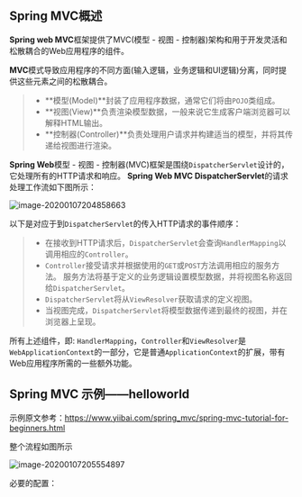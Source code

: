 

## Spring MVC概述

**Spring web MVC**框架提供了MVC(模型 - 视图 - 控制器)架构和用于开发灵活和松散耦合的Web应用程序的组件。 

**MVC**模式导致应用程序的不同方面(输入逻辑，业务逻辑和UI逻辑)分离，同时提供这些元素之间的松散耦合。

> - **模型(Model)**封装了应用程序数据，通常它们将由`POJO`类组成。
> - **视图(View)**负责渲染模型数据，一般来说它生成客户端浏览器可以解释HTML输出。
> - **控制器(Controller)**负责处理用户请求并构建适当的模型，并将其传递给视图进行渲染。



**Spring Web**模型 - 视图 - 控制器(MVC)框架是围绕`DispatcherServlet`设计的，它处理所有的HTTP请求和响应。 **Spring Web MVC DispatcherServlet**的请求处理工作流如下图所示：

![image-20200107204858663](D:\CODING\My_Project\SPRING\SPRING_MVC\assets\image-20200107204858663.png)

以下是对应于到`DispatcherServlet`的传入HTTP请求的事件顺序：

> - 在接收到HTTP请求后，`DispatcherServlet`会查询`HandlerMapping`以调用相应的`Controller`。
> - `Controller`接受请求并根据使用的`GET`或`POST`方法调用相应的服务方法。 服务方法将基于定义的业务逻辑设置模型数据，并将视图名称返回给`DispatcherServlet`。
> - `DispatcherServlet`将从`ViewResolver`获取请求的定义视图。
> - 当视图完成，`DispatcherServlet`将模型数据传递到最终的视图，并在浏览器上呈现。

所有上述组件，即: `HandlerMapping`，`Controller`和`ViewResolver`是`WebApplicationContext`的一部分，它是普通`ApplicationContext`的扩展，带有Web应用程序所需的一些额外功能。

## Spring MVC 示例——helloworld

示例原文参考：https://www.yiibai.com/spring_mvc/spring-mvc-tutorial-for-beginners.html

整个流程如图所示

![image-20200107205554897](D:\CODING\My_Project\SPRING\SPRING_MVC\assets\image-20200107205554897.png)

必要的配置：

